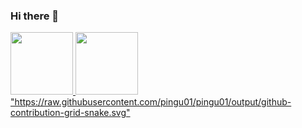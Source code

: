 ### Hi there 👋

<!--
**pingu01/pingu01** is a ✨ _special_ ✨ repository because its `README.md` (this file) appears on your GitHub profile.

Here are some ideas to get you started:

- 🔭 I’m currently working on ...
- 🌱 I’m currently learning ...
- 👯 I’m looking to collaborate on ...
- 🤔 I’m looking for help with ...
- 💬 Ask me about ...
- 📫 How to reach me: ...
- 😄 Pronouns: ...
- ⚡ Fun fact: ...
-->
<div>
<a href="https://github.com/pingu01">
<img height="100em" src="https://github-readme-stats.vercel.app/api/top-langs/?username=pingu01&layout=compact&langs_count=7&theme=dracula"/> 
<img height="100em" src="https://github-readme-stats.vercel.app/api?username=pingu01&show_icons=true&theme=dracula&include_all_commits=true&count_private=true"/>
"https://raw.githubusercontent.com/pingu01/pingu01/output/github-contribution-grid-snake.svg"
</div>















